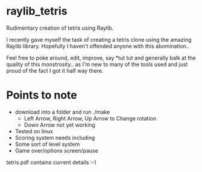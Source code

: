 # raylib_tetris
Rudimentary creation of tetris using Raylib.

I recently gave myself the task of creating a tetris clone using the amazing Raylib library. Hopefully I haven't offended anyone with this abomination..

Feel free to poke around, edit, improve, say *tut tut and generally balk at the quality of this monstrosity.. as I'm new to many of the tools used and just proud of the fact I got it half way there.

# Points to note
* download into a folder and run ./make
  * Left Arrow, Right Arrow, Up Arrow to Change rotation
  * Down Arrow not yet working
* Tested on linux
* Scoring system needs including
* Some sort of level system
* Game over/options screen/pause

tetris.pdf contains current details
:-)
